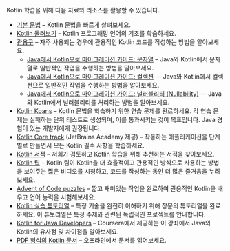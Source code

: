 [//]: # (title: 학습 자료 개요)

Kotlin 학습을 위해 다음 자료와 리소스를 활용할 수 있습니다.
* [기본 문법](basic-syntax.md) – Kotlin 문법을 빠르게 살펴보세요.
* [Kotlin 둘러보기](kotlin-tour-welcome.md) – Kotlin 프로그래밍 언어의 기초를 학습하세요.
* [관용구](idioms.md) – 자주 사용되는 경우에 관용적인 Kotlin 코드를 작성하는 방법을 알아보세요.
  * [Java에서 Kotlin으로 마이그레이션 가이드: 문자열](java-to-kotlin-idioms-strings.md) – Java와 Kotlin에서 문자열로 일반적인 작업을 수행하는 방법을 알아보세요.
  * [Java에서 Kotlin으로 마이그레이션 가이드: 컬렉션](java-to-kotlin-collections-guide.md) — Java와 Kotlin에서 컬렉션으로 일반적인 작업을 수행하는 방법을 알아보세요.
  * [Java에서 Kotlin으로 마이그레이션 가이드: 널러블리티 (Nullability)](java-to-kotlin-nullability-guide.md) — Java와 Kotlin에서 널러블리티를 처리하는 방법을 알아보세요.
* [Kotlin Koans](koans.md) – Kotlin 문법을 학습하기 위한 연습 문제를 완료하세요. 각 연습 문제는 실패하는 단위 테스트로 생성되며, 이를 통과시키는 것이 목표입니다. Java 경험이 있는 개발자에게 권장됩니다.
* [Kotlin Core track](https://hyperskill.org/tracks?category=4&utm_source=jbkotlin_hs&utm_medium=referral&utm_campaign=kotlinlang-docs&utm_content=button_1&utm_term=22.03.23) (JetBrains Academy 제공) – 작동하는 애플리케이션을 단계별로 만들면서 모든 Kotlin 필수 사항을 학습하세요.
* [Kotlin 서적](books.md) – 저희가 검토하고 Kotlin 학습을 위해 추천하는 서적을 찾아보세요.
* [Kotlin 팁](kotlin-tips.md) – Kotlin 팀이 Kotlin을 더 효율적이고 관용적인 방식으로 사용하는 방법을 보여주는 짧은 비디오를 시청하고, 코드를 작성하는 동안 더 많은 즐거움을 누려보세요.
* [Advent of Code puzzles](advent-of-code.md) – 짧고 재미있는 작업을 완료하여 관용적인 Kotlin을 배우고 언어 능력을 시험해보세요.
* [Kotlin 실습 튜토리얼](kotlin-hands-on.md) – 특정 기술을 완전히 이해하기 위해 장문의 튜토리얼을 완료하세요. 이 튜토리얼은 특정 주제와 관련된 독립적인 프로젝트를 안내합니다.
* [Kotlin for Java Developers](https://www.coursera.org/learn/kotlin-for-java-developers) – Coursera에서 제공하는 이 강좌에서 Java와 Kotlin의 유사점 및 차이점을 알아보세요.
* [PDF 형식의 Kotlin 문서](kotlin-pdf.md) – 오프라인에서 문서를 읽어보세요.